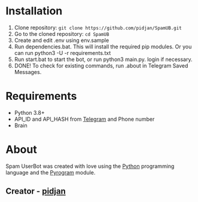# Installation

1. Clone repository: `git clone https://github.com/pidjan/SpamUB.git`
2. Go to the cloned repository: `cd SpamUB`
3. Create and edit .env using env.sample
4. Run dependencies.bat. This will install the required pip modules. Or you can run python3 -U -r requirements.txt
5. Run start.bat to start the bot, or run python3 main.py. login if necessary. 
6. DONE! To check for existing commands, run .about in Telegram Saved Messages.

# Requirements

* Python 3.8+
* API_ID and API_HASH from [Telegram](https://my.telegram.org/apps) and Phone number
* Brain

# About

Spam UserBot was created with love using the [Python](https://www.python.org/) programming language and the [Pyrogram](https://pyrogram.org/) module.

## Creator - [pidjan](https://pidjan.ml)
